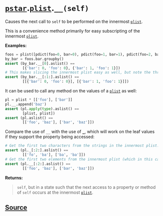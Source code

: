 # [`pstar`](./pstar.md).[`plist`](./pstar_plist.md).`__(self)`

Causes the next call to `self` to be performed on the innermost [`plist`](./pstar_plist.md).

This is a convenience method primarily for easy subscripting of the innermost [`plist`](./pstar_plist.md).

**Examples:**
```python
foos = plist([pdict(foo=0, bar=0), pdict(foo=1, bar=1), pdict(foo=2, bar=0)])
by_bar = foos.bar.groupby()
assert (by_bar.__[0].aslist() ==
        [{'bar': 0, 'foo': 0}, {'bar': 1, 'foo': 1}])
# This makes slicing the innermost plist easy as well, but note the three-argument slice:
assert (by_bar.__[:1:].aslist() ==
        [[{'bar': 0, 'foo': 0}], [{'bar': 1, 'foo': 1}]])
```

It can be used to call any method on the values of a [`plist`](./pstar_plist.md) as well:
```python
pl = plist * [['foo'], ['bar']]
pl.__.append('baz')
assert (pl.apply(type).aslist() ==
        [plist, plist])
assert (pl.aslist() ==
        [['foo', 'baz'], ['bar', 'baz']])
```

Compare the use of `__` with the use of [`_`](./pstar_plist__.md), which will work on the leaf values if they
support the property being accessed:
```python
# Get the first two characters from the strings in the innermost plist.
assert (pl._[:2:].aslist() ==
        [['fo', 'ba'], ['ba', 'ba']])
# Get the first two elements from the innermost plist (which in this case is the entire plist).
assert (pl.__[:2:].aslist() ==
        [['foo', 'baz'], ['bar', 'baz']])
```

**Returns:**

>    `self`, but in a state such that the next access to a property or method of
>    `self` occurs at the innermost [`plist`](./pstar_plist.md).



## [Source](../pstar/pstar.py#L3178-L3221)